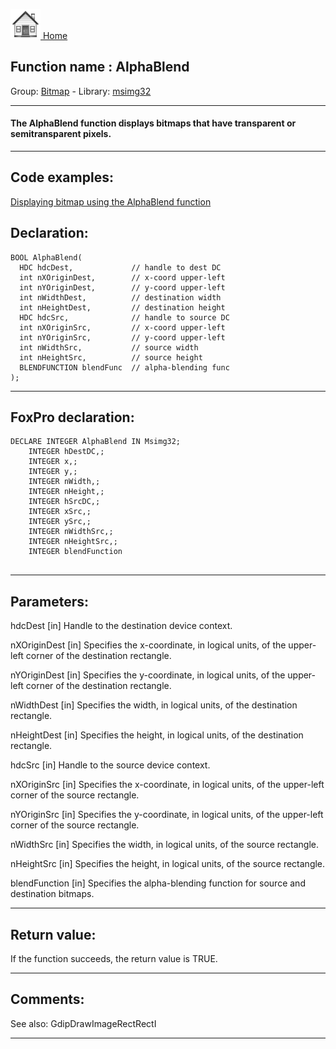 [<img src="../../images/home.png"> Home ](https://github.com/VFPX/Win32API)  

## Function name : AlphaBlend
Group: [Bitmap](../../functions_group.md#Bitmap)  -  Library: [msimg32](../../../libraries.md#msimg32)  
***  


#### The AlphaBlend function displays bitmaps that have transparent or semitransparent pixels.
***  


## Code examples:
[Displaying bitmap using the AlphaBlend function](../../samples/sample_293.md)  

## Declaration:
```foxpro  
BOOL AlphaBlend(
  HDC hdcDest,             // handle to dest DC
  int nXOriginDest,        // x-coord upper-left
  int nYOriginDest,        // y-coord upper-left
  int nWidthDest,          // destination width
  int nHeightDest,         // destination height
  HDC hdcSrc,              // handle to source DC
  int nXOriginSrc,         // x-coord upper-left
  int nYOriginSrc,         // y-coord upper-left
  int nWidthSrc,           // source width
  int nHeightSrc,          // source height
  BLENDFUNCTION blendFunc  // alpha-blending func
);  
```  
***  


## FoxPro declaration:
```foxpro  
DECLARE INTEGER AlphaBlend IN Msimg32;
	INTEGER hDestDC,;
	INTEGER x,;
	INTEGER y,;
	INTEGER nWidth,;
	INTEGER nHeight,;
	INTEGER hSrcDC,;
	INTEGER xSrc,;
	INTEGER ySrc,;
	INTEGER nWidthSrc,;
	INTEGER nHeightSrc,;
	INTEGER blendFunction
  
```  
***  


## Parameters:
hdcDest 
[in] Handle to the destination device context. 

nXOriginDest 
[in] Specifies the x-coordinate, in logical units, of the upper-left corner of the destination rectangle. 

nYOriginDest 
[in] Specifies the y-coordinate, in logical units, of the upper-left corner of the destination rectangle. 

nWidthDest 
[in] Specifies the width, in logical units, of the destination rectangle. 

nHeightDest 
[in] Specifies the height, in logical units, of the destination rectangle. 

hdcSrc 
[in] Handle to the source device context. 

nXOriginSrc 
[in] Specifies the x-coordinate, in logical units, of the upper-left corner of the source rectangle. 

nYOriginSrc 
[in] Specifies the y-coordinate, in logical units, of the upper-left corner of the source rectangle. 

nWidthSrc 
[in] Specifies the width, in logical units, of the source rectangle. 

nHeightSrc 
[in] Specifies the height, in logical units, of the source rectangle. 

blendFunction 
[in] Specifies the alpha-blending function for source and destination bitmaps.  
***  


## Return value:
If the function succeeds, the return value is TRUE.  
***  


## Comments:
See also: GdipDrawImageRectRectI   
  
***  

